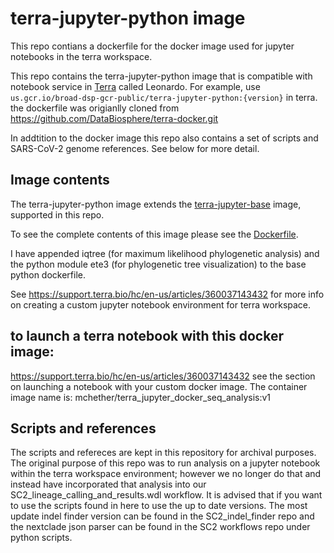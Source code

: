 # terra-jupyter-python image
This repo contians a dockerfile for the docker image used for jupyter notebooks in the terra workspace.

This repo contains the terra-jupyter-python image that is compatible with notebook service in [Terra]("https://app.terra.bio/") called Leonardo. For example, use `us.gcr.io/broad-dsp-gcr-public/terra-jupyter-python:{version}` in terra. the dockerfile was origianlly cloned from https://github.com/DataBiosphere/terra-docker.git

In addtition to the docker image this repo also contains a set of scripts and SARS-CoV-2 genome references. See below for more detail.

## Image contents

The terra-jupyter-python image extends the [terra-jupyter-base](../terra-jupyter-base) image, supported in this repo.

To see the complete contents of this image please see the [Dockerfile](./Dockerfile).

I have appended iqtree (for maximum likelihood phylogenetic analysis) and the python module ete3 (for phylogenetic tree visualization) to the base python dockerfile.

See https://support.terra.bio/hc/en-us/articles/360037143432 for more info on creating a custom jupyter notebook environment for terra workspace.

## to launch a terra notebook with this docker image:
https://support.terra.bio/hc/en-us/articles/360037143432
see the section on launching a notebook with your custom docker image.
The container image name is: mchether/terra_jupyter_docker_seq_analysis:v1

## Scripts and references
The scripts and refereces are kept in this repository for archival purposes. The original purpose of this repo was to run analysis on a jupyter notebook within the terra workspace environment; however we no longer do that and instead have incorporated that analysis into our SC2_lineage_calling_and_results.wdl workflow. It is advised that if you want to use the scripts found in here to use the up to date versions. The most update indel finder version can be found in the SC2_indel_finder repo and the nextclade json parser can be found in the SC2 workflows repo under python scripts.
